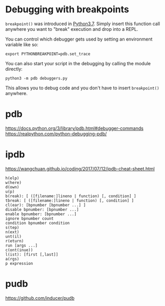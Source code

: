 # Debugging with breakpoints

`breakpoint()` was introduced in [Python3.7](https://docs.python.org/3/library/functions.html?highlight=breakpoint#breakpoint).  Simply insert this function call anywhere you want to "break" execution and drop into a REPL.

You can control which debugger gets used by setting an environment variable like so:
```
export PYTHONBREAKPOINT=pdb.set_trace
```

You can also start your script in the debugging by calling the module directly:
```
python3 -m pdb debuggers.py
```

This allows you to debug code and you don't have to insert `breakpoint()` anywhere.

# pdb

https://docs.python.org/3/library/pdb.html#debugger-commands  
https://realpython.com/python-debugging-pdb/


# ipdb
https://wangchuan.github.io/coding/2017/07/12/ipdb-cheat-sheet.html

    h(elp)
    w(here)
    d(own)
    u(p)
    b(reak): [ ([filename:]lineno | function) [, condition] ]
    tbreak: [ ([filename:]lineno | function) [, condition] ]
    cl(ear): [bpnumber [bpnumber ...] ]
    disable bpnumber: [bpnumber ...]
    enable bpnumber: [bpnumber ...]
    ignore bpnumber count
    condition bpnumber condition
    s(tep)
    n(ext)
    unt(il)
    r(eturn)
    run [args ...]
    c(ont(inue))
    l(ist): [first [,last]]
    a(rgs)
    p expression

# pudb
https://github.com/inducer/pudb
